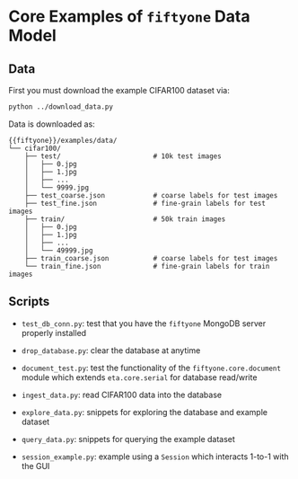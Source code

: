# Core Examples of `fiftyone` Data Model

## Data

First you must download the example CIFAR100 dataset via:

```bash
python ../download_data.py
```

Data is downloaded as:

```
{{fiftyone}}/examples/data/
└── cifar100/
    ├── test/                       # 10k test images
    │   ├── 0.jpg
    │   ├── 1.jpg
    │   ├── ...
    │   └── 9999.jpg
    ├── test_coarse.json            # coarse labels for test images
    ├── test_fine.json              # fine-grain labels for test images
    ├── train/                      # 50k train images
    │   ├── 0.jpg
    │   ├── 1.jpg
    │   ├── ...
    │   └── 49999.jpg
    ├── train_coarse.json           # coarse labels for test images
    └── train_fine.json             # fine-grain labels for train images
```

## Scripts

- `test_db_conn.py`: test that you have the `fiftyone` MongoDB server
  properly installed

- `drop_database.py`: clear the database at anytime

- `document_test.py`: test the functionality of the `fiftyone.core.document`
  module which extends `eta.core.serial` for database read/write

- `ingest_data.py`: read CIFAR100 data into the database

- `explore_data.py`: snippets for exploring the database and example dataset

- `query_data.py`: snippets for querying the example dataset

- `session_example.py`: example using a `Session` which interacts 1-to-1 with
  the GUI
